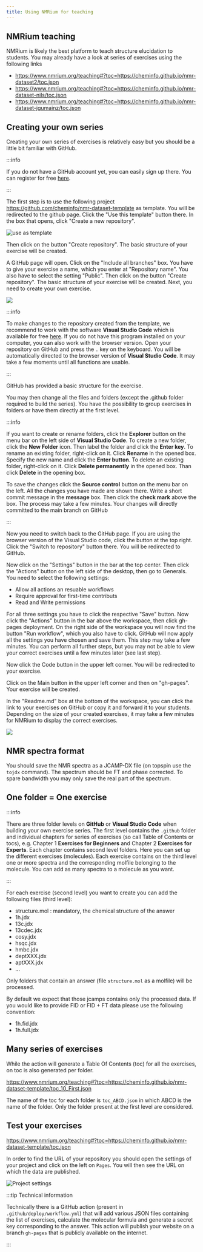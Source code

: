 ```yaml
---
title: Using NMRium for teaching
---
```


## NMRium teaching

NMRium is likely the best platform to teach structure elucidation to students. You may already have a look at series of exercises using the following links

- https://www.nmrium.org/teaching#?toc=https://cheminfo.github.io/nmr-dataset2/toc.json
- https://www.nmrium.org/teaching#?toc=https://cheminfo.github.io/nmr-dataset-nils/toc.json
- https://www.nmrium.org/teaching#?toc=https://cheminfo.github.io/nmr-dataset-jgumainz/toc.json

## Creating your own series

Creating your own series of exercises is relatively easy but you should be a little bit familiar with GitHub.

:::info 

If you do not have a GitHub account yet, you can easily sign up there. You can register for free [here](https://github.com/signup).

:::

The first step is to use the following project https://github.com/cheminfo/nmr-dataset-template as template. You will be redirected to the github page. Click the "Use this template" button there. In the box that opens, click "Create a new repository".

![use as template](images/use_this_template.png)

Then click on the button "Create repository". The basic structure of your exercise will be created. 

A GitHub page will open.  Click on the "Include all branches" box. You have to give your exercise a name, which you enter at "Repository name". You also have to select the setting "Public". Then click on the button "Create repository". The basic structure of your exercise will be created. Next, you need to create your own exercise.



![](./Teaching_part_1.gif)



:::info

To make changes to the repository created from the template, we recommend to work with the software **Visual Studio Code** which is available for free [here](https://code.visualstudio.com/). If you do not have this program installed on your computer, you can also work with the browser version. Open your repository on GitHub and press the `.` key on the keyboard. You will be automatically directed to the browser version of **Visual Studio Code**. It may take a few moments until all functions are usable. 

:::

GitHub has provided a basic structure for the exercise. 

You may then change all the files and folders (except the .github folder required to build the series). You have the possibility to group exercises in folders or have them directly at the first level.

:::info

If you want to create or rename folders, click the **Explorer** button on the menu bar on the left side of **Visual Studio Code**. To create a new folder, click the **New Folder** icon. Then label the folder and click the **Enter key**. To rename an existing folder, right-click on it. Click **Rename** in the opened box. Specify the new name and click the **Enter button**. To delete an existing folder, right-click on it. Click **Delete permanently** in the opened box. Than click **Delete** in the opening box.

To save the changes click the **Source control** button on the menu bar on the left. All the changes you have made are shown there. Write a short commit message in the **message** box. Then click the **check mark** above the box. The process may take a few minutes. Your changes will directly committed to the main branch on GitHub

:::

Now you need to switch back to the GitHub page. If you are using the browser version of the Visual Studio code, click the button at the top right. Click the "Switch to repository" button there. You will be redirected to GitHub. 

Now click on the "Settings" button in the bar at the top center. Then click the "Actions" button on the left side of the desktop, then go to Generals. You need to select the following settings:

- Allow all actions an resuable workflows
- Require approval for first-time contributs
- Read and Write permissions

For all three settings you have to click the respective "Save" button.
Now click the "Actions" button in the bar above the workspace, then click gh-pages deployment. On the right side of the workspace you will now find the button "Run workflow", which you also have to click. GitHub will now apply all the settings you have chosen and save them. This step may take a few minutes. You can perform all further steps, but you may not be able to view your correct exercises until a few minutes later (see last step).   

Now click the Code button in the upper left corner. You will be redirected to your exercise.  

Click on the Main button in the upper left corner and then on "gh-pages". Your exercise will be created.

In the "Readme.md" box at the bottom of the workspace, you can click the link to your exercises on GitHub or copy it and forward it to your students. Depending on the size of your created exercises, it may take a few minutes for NMRium to display the correct exercises.

![](./Teaching_part_2.gif)

## NMR spectra format

You should save the NMR spectra as a JCAMP-DX file (on topspin use the `tojdx` command). The spectrum should be FT and phase corrected. To spare bandwidth you may only save the real part of the spectrum.

## One folder = One exercise

:::info

There are three folder levels on **GitHub** or **Visual Studio Code** when building your own exercise series. The first level contains the `.github` folder and individual chapters for series of exercises (so call Table of Contents or tocs), e.g. Chapter 1 **Exercises for Beginners** and Chapter 2 **Exercises for Experts**. Each chapter contains second level folders. Here you can set up the different exercises (molecules). Each exercise contains on the third level one or more spectra and the corresponding molfile belonging to the molecule. You can add as many spectra to a molecule as you want. 

:::

For each exercise (second level) you want to create you can add the following files (third level):

- structure.mol : mandatory, the chemical structure of the answer
- 1h.jdx
- 13c.jdx
- 13cdec.jdx
- cosy.jdx
- hsqc.jdx
- hmbc.jdx
- deptXXX.jdx
- aptXXX.jdx
- ...

Only folders that contain an answer (file `structure.mol` as a molfile) will be processed.

By default we expect that those jcamps contains only the processed data. If you would like to provide FID or FID + FT data please use the following convention:

- 1h.fid.jdx
- 1h.full.jdx


## Many series of exercises

While the action will generate a Table Of Contents (toc) for all the exercises, on toc is also generated per folder.

https://www.nmrium.org/teaching#?toc=https://cheminfo.github.io/nmr-dataset-template/toc_10_First.json

The name of the toc for each folder is `toc_ABCD.json` in which ABCD is the name of the folder. Only the folder present at the first level are considered.


## Test your exercises

https://www.nmrium.org/teaching#?toc=https://cheminfo.github.io/nmr-dataset-template/toc.json

In order to find the URL of your repository you should open the settings of your project and click on the left on `Pages`. You will then see the URL on which the data are published.

![Project settings](images/project_settings.png)

:::tip Technical information

Technically there is a GitHub action (present in `.github/deploy/workflow.yml`) that will add various JSON files containing the list of exercises, calculate the molecular formula and generate a secret key corresponding to the answer. This action will publish your website on a branch `gh-pages` that is publicly available on the internet.

:::

